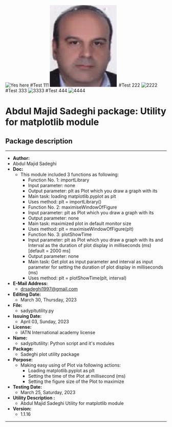![Yes here](file://c:/Sadeghi2.png)
#Test 111
![1111](Sadeghi.png "Title")
#Test 222
![2222](pictures/Sadeghi.png)
#Test 333
![3333](./pictures/Sadeghi.png)
#Test 444
![4444](file://F:/0_My_Project/0_My_Python_Libraries/sadypltutility/Sadeghi.png "A. M. Sadeghi from SEG Group")


# Abdul Majid Sadeghi package: Utility for matplotlib module
## Package description
----------------------------------------------------
- __Author:__
- Abdul Majid Sadeghi
- __Doc:__
	- This module included 3 functions as following:
		- Function No. 1: importLibrary
		- Input parameter: none
		- Output parameter: plt as Plot which you draw a graph with its
		- Main task: loading matplotlib.pyplot as plt
		- Uses method: plt = importLibrary()
		- Function No. 2: maximiseWindowOfFigure
		- Input parameter: plt as Plot which you draw a graph with its
		- Output parameter: none
		- Main task: maximized plot in default monitor size
		- Uses method: plt = maximiseWindowOfFigure(plt)
		- Function No. 3: plotShowTime
		- Input parameter: plt as Plot which you draw a graph with its and Interval as the duration of plot display in milliseconds (ms) [default = 2000 ms]
		- Output parameter: none
		- Main task: Get plot as input parameter and interval as input parameter for setting the duration of plot display in milliseconds (ms)
		- Uses method: plt = plotShowTime(plt, interval)
- __E-Mail Address:__
	- drsadeghi1997@gmail.com
- __Editing Date:__
	- March 30, Thursday, 2023
- __File:__
	- sadypltutility.py
- __Issuing Date:__
	- April 03, Sunday, 2023
- __License:__
	- IATN International academy license
- __Name:__
	- sadypltutility: Python script and it's modules
- __Package:__
	- Sadeghi plot utility package
- __Porpose:__
	- Making easy using of Plot via following actions:
		- Loading matplotlib.pyplot as plt
		- Setting the time of the Plot at millisecond (ms)
		- Setting the figure size of the Plot to maximize
- __Testing Date:__
	- March 25, Saturday, 2023
- __Utility Description :__
	- Abdul Majid Sadeghi Utility for matplotlib module
- __Version:__
	- 1.1.16
----------------------------------------------------